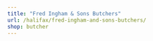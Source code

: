 ```yaml
---
title: "Fred Ingham & Sons Butchers"
url: /halifax/fred-ingham-and-sons-butchers/
shop: butcher
---
```

